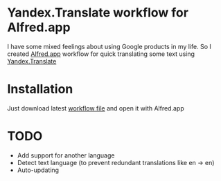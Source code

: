 # Yandex.Translate workflow for Alfred.app

I have some mixed feelings about using Google products in my life. So I created [Alfred.app](https://www.alfredapp.com) workflow for quick translating some text using [Yandex.Translate](https://translate.yandex.com/)

# Installation

Just download latest [workflow file](https://github.com/Pr0Ger/alfred_yandex.translate/releases/latest) and open it with Alfred.app

# TODO

- Add support for another language
- Detect text language (to prevent redundant translations like en -> en)
- Auto-updating
